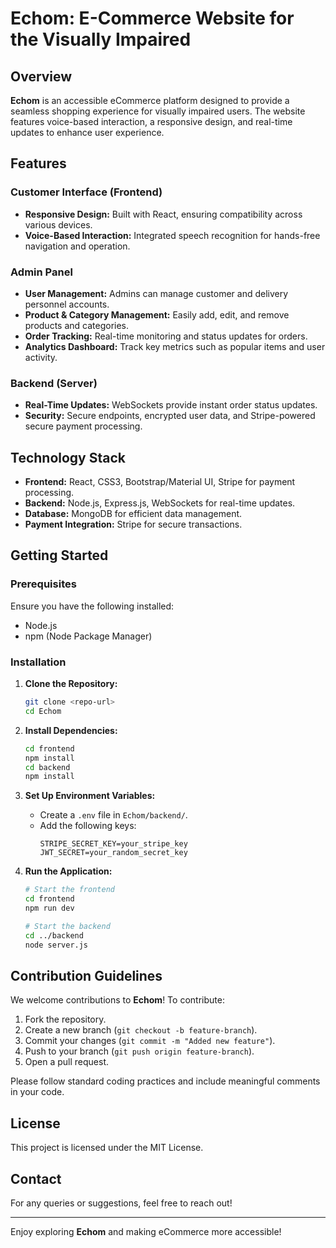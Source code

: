 # Echom: E-Commerce Website for the Visually Impaired

## Overview
**Echom** is an accessible eCommerce platform designed to provide a seamless shopping experience for visually impaired users. The website features voice-based interaction, a responsive design, and real-time updates to enhance user experience. 

## Features

### Customer Interface (Frontend)
- **Responsive Design:** Built with React, ensuring compatibility across various devices.
- **Voice-Based Interaction:** Integrated speech recognition for hands-free navigation and operation.

### Admin Panel
- **User Management:** Admins can manage customer and delivery personnel accounts.
- **Product & Category Management:** Easily add, edit, and remove products and categories.
- **Order Tracking:** Real-time monitoring and status updates for orders.
- **Analytics Dashboard:** Track key metrics such as popular items and user activity.

### Backend (Server)
- **Real-Time Updates:** WebSockets provide instant order status updates.
- **Security:** Secure endpoints, encrypted user data, and Stripe-powered secure payment processing.

## Technology Stack
- **Frontend:** React, CSS3, Bootstrap/Material UI, Stripe for payment processing.
- **Backend:** Node.js, Express.js, WebSockets for real-time updates.
- **Database:** MongoDB for efficient data management.
- **Payment Integration:** Stripe for secure transactions.

## Getting Started

### Prerequisites
Ensure you have the following installed:
- Node.js
- npm (Node Package Manager)


### Installation
1. **Clone the Repository:**
   ```bash
   git clone <repo-url>
   cd Echom
   ```
2. **Install Dependencies:**
   ```bash
   cd frontend
   npm install
   cd backend
   npm install
   ```
3. **Set Up Environment Variables:**
   - Create a `.env` file in `Echom/backend/`.
   - Add the following keys:
     ```env
     STRIPE_SECRET_KEY=your_stripe_key
     JWT_SECRET=your_random_secret_key
     
     ```

4. **Run the Application:**
   ```bash
   # Start the frontend
   cd frontend
   npm run dev
   
   # Start the backend
   cd ../backend
   node server.js
   ```

## Contribution Guidelines
We welcome contributions to **Echom**! To contribute:
1. Fork the repository.
2. Create a new branch (`git checkout -b feature-branch`).
3. Commit your changes (`git commit -m "Added new feature"`).
4. Push to your branch (`git push origin feature-branch`).
5. Open a pull request.

Please follow standard coding practices and include meaningful comments in your code.

## License
This project is licensed under the MIT License.

## Contact
For any queries or suggestions, feel free to reach out!

---
Enjoy exploring **Echom** and making eCommerce more accessible!
